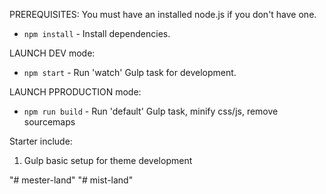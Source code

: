 PREREQUISITES:
You must have an installed node.js if you don't have one.
- `npm install` - Install dependencies.

LAUNCH DEV mode:
- `npm start` - Run 'watch' Gulp task for development.

LAUNCH PPRODUCTION mode:
- `npm run build` - Run 'default' Gulp task, minify css/js, remove sourcemaps

Starter include:
1) Gulp basic setup for theme development

"# mester-land" 
"# mist-land" 
